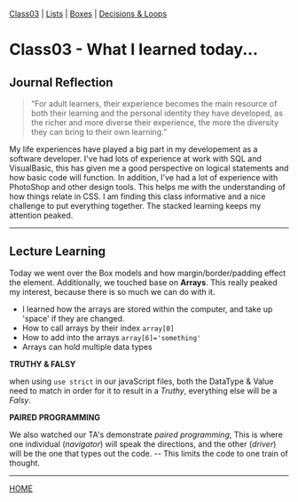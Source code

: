 [Class03](https://cassandraortiz.github.io/reading-notes/Class02/class-02) \| [Lists](https://cassandraortiz.github.io/reading-notes/Class03/class03_Lists) \| [Boxes](https://cassandraortiz.github.io/reading-notes/Class03/class03_Boxes) \| [Decisions & Loops](https://cassandraortiz.github.io/reading-notes/Class03/class03_DescisionsLoops)

# Class03 - What I learned today...

## Journal Reflection

> “For adult learners, their experience becomes the main resource of both their learning and the personal identity they have developed, as the richer and more diverse their experience, the more the diversity they can bring to their own learning.” 

My life experiences have played a big part in my developement as a software developer.  I've had lots of experience at work with SQL and VisualBasic, this has given me a good perspective on logical statements and how basic code will function.  In addition, I've had a lot of experience with PhotoShop and other design tools.  This helps me with  the understanding of how things relate in CSS.  I am finding this class informative and a nice challenge to put everything together.  The stacked learning keeps my attention peaked. 

---

## Lecture Learning

Today we  went over the Box models and how margin/border/padding effect the element.  Additionally, we touched base on **Arrays**.  This really peaked my interest, because there is so much we can do with it.  

- I learned how the arrays are stored within the computer, and take up 'space' if they are changed.
- How to call arrays by their index `array[0]`
- How to add into the arrays `array[6]='something'`
- Arrays can hold multiple data types

**TRUTHY & FALSY**

when using `use strict` in our javaScript files, both the DataType & Value need to match in order for it to result in a *Truthy*, everything else will be a *Falsy*.

**PAIRED PROGRAMMING**

We also watched our TA's demonstrate *paired programming*, This is where one individual (*navigator*) will speak the directions, and the other (*driver*) will be the one that types out the code.  -- This limits the code to one train of thought.

---

[HOME](https://cassandraortiz.github.io/reading-notes)
